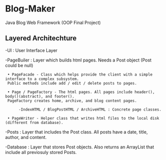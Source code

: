 Blog-Maker
==========

Java Blog Web Framework (OOP Final Project)

Layered Architechture
------------

-UI : User Interface Layer

-PageBuiler : Layer which builds html pages. Needs a Post object (Post could be null)
	
     • PageFacade - Class which helps provide the client with a simple interface to a complex subsystem. 
     Public methods include add / edit / delete posts to pages.

     • Page / PageFactory - The html pages. All pages include header(), body()(abstract), and footer(). 
     PageFactory creates home, archive, and blog content pages.

          -IndexHTML / BlogPostHTML / ArchiveHTML : Concrete page classes.

     • PageWriter - Helper class that writes html files to the local disk (different from database).

-Posts : Layer that includes the Post class. All posts have a date, title, author, and content.

-Database : Layer that stores Post objects. Also returns an ArrayList<Post> that include all previosuly stored Posts.
